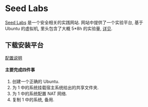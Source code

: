 # Seed Labs

[Seed Labs](https://seedsecuritylabs.org/index.html) 是一个安全相关的实践网站. 网站中提供了一个实验平台, 基于 Ubuntu 的虚拟机, 里头包含了大概 5*8h 的实验量, [详见](https://seedsecuritylabs.org/workshops/agenda.html). 

## 下载安装平台

[配置说明](https://seedsecuritylabs.org/Labs_16.04/Documents/SEEDVM_VirtualBoxManual.pdf)

#### 主要完成四件事

1. 创建一个正确的 Ubuntu. 
1. 为 1 中的系统挂载宿主系统给出的共享文件夹. 
1. 为 1 中的系统配置 NAT 网络. 
1. 复制 1 中的系统, 备用. 
